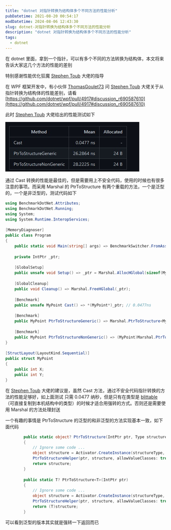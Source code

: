 ```yaml
---
title: "dotnet 对指针转换为结构体多个不同方法的性能分析"
pubDatetime: 2021-08-20 00:54:17
modDatetime: 2024-08-06 12:43:30
slug: dotnet-对指针转换为结构体多个不同方法的性能分析
description: "dotnet 对指针转换为结构体多个不同方法的性能分析"
tags:
  - dotnet
---
```





在 dotnet 里面，拿到一个指针，可以有多个不同的方法转换为结构体，本文将来告诉大家这几个方法的性能的差别

<!--more-->


<!-- CreateTime:2021/8/20 8:54:17 -->

<!-- 发布 -->

特别感谢性能优化狂魔 [Stephen Toub](https://github.com/stephentoub) 大佬的指导

在 WPF 框架开发中，有小伙伴 [ThomasGoulet73](https://github.com/ThomasGoulet73) 问 [Stephen Toub](https://github.com/stephentoub) 大佬关于从指针转换为结构体的性能差别，请看 [https://github.com/dotnet/wpf/pull/4917#discussion_r690587610](https://github.com/dotnet/wpf/pull/4917#discussion_r690587610)

此时 [Stephen Toub](https://github.com/stephentoub) 大佬给出的性能测试如下

<!-- ![](images/img-dotnet 对指针转换为结构体多个不同方法的性能分析0.png) -->

![](images/img-modify-54cf5bea1d32d88c93ee0514cb7be5dd.jpg)

通过 Cast 转换的性能是最佳的，但是需要用上不安全代码，使用的时候也有很多注意的事项。而采用 Marshal 的 PtrToStructure 有两个重载的方法，一个是泛型的，一个是非泛型的，测试代码如下

```csharp
using BenchmarkDotNet.Attributes;
using BenchmarkDotNet.Running;
using System;
using System.Runtime.InteropServices;

[MemoryDiagnoser]
public class Program
{
    public static void Main(string[] args) => BenchmarkSwitcher.FromAssembly(typeof(Program).Assembly).Run(args);

    private IntPtr _ptr;

    [GlobalSetup]
    public unsafe void Setup() => _ptr = Marshal.AllocHGlobal(sizeof(MyPoint));

    [GlobalCleanup]
    public void Cleanup() => Marshal.FreeHGlobal(_ptr);

    [Benchmark]
    public unsafe MyPoint Cast() => *(MyPoint*)_ptr; // 0.0477ns

    [Benchmark]
    public MyPoint PtrToStructureGeneric() => Marshal.PtrToStructure<MyPoint>(_ptr); // 26.2864ns

    [Benchmark]
    public MyPoint PtrToStructureNonGeneric() => (MyPoint)Marshal.PtrToStructure(_ptr, typeof(MyPoint)); // 28.2225ns
}

[StructLayout(LayoutKind.Sequential)]
public struct MyPoint
{
    public int X;
    public int Y;
}
```

在 [Stephen Toub](https://github.com/stephentoub) 大佬的建议是，虽然 Cast 方法，通过不安全代码指针转换的方法的性能足够好，如上面测试 只需 0.0477 纳秒，但是只有在类型是 [blittable](https://docs.microsoft.com/zh-cn/dotnet/framework/interop/blittable-and-non-blittable-types?WT.mc_id=WD-MVP-5003260)（可直接复制到本机结构中的类型）的时候才适合用强转的方式。否则还是需要使用 Marshal 的方法处理封送

一个有趣的事情是 PtrToStructure 的泛型的和非泛型的方法实现基本一致，如下面代码

```csharp
        public static object? PtrToStructure(IntPtr ptr, Type structureType)
        {
            // Ignore some code ...
            object structure = Activator.CreateInstance(structureType, nonPublic: true)!;
            PtrToStructureHelper(ptr, structure, allowValueClasses: true);
            return structure;
        }

        public static T? PtrToStructure<T>(IntPtr ptr)
        {
            // Ignore some code ...
            object structure = Activator.CreateInstance(structureType, nonPublic: true)!;
            PtrToStructureHelper(ptr, structure, allowValueClasses: true);
            return (T)structure;
        }
```

可以看到泛型的版本其实就是强转一下返回而已

